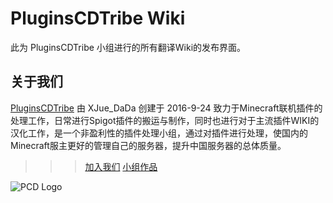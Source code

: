 # PluginsCDTribe Wiki

此为 PluginsCDTribe 小组进行的所有翻译Wiki的发布界面。

## 关于我们

[PluginsCDTribe](http://www.mcbbs.net/group-1330-1.html) 由 XJue_DaDa 创建于 2016-9-24 致力于Minecraft联机插件的处理工作，日常进行Spigot插件的搬运与制作，同时也进行对于主流插件WIKI的汉化工作，是一个非盈利性的插件处理小组，通过对插件进行处理，使国内的Minecraft服主更好的管理自己的服务器，提升中国服务器的总体质量。

>>>[加入我们](http://mcbbs.tvt.im/thread-679601-1-1.html)        [小组作品](http://www.mcbbs.net/thread-719076-1-1.html)

![PCD Logo](https://i.loli.net/2017/08/12/598f08ebc66bc.jpg)